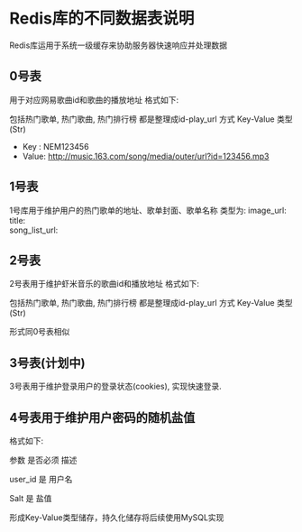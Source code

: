 # Redis库的不同数据表说明

Redis库运用于系统一级缓存来协助服务器快速响应并处理数据

## 0号表
用于对应网易歌曲id和歌曲的播放地址
格式如下:

包括热门歌单, 热门歌曲, 热门排行榜
都是整理成id-play_url 方式
Key-Value 类型(Str)

* Key : NEM123456
* Value: http://music.163.com/song/media/outer/url?id=123456.mp3

## 1号表
1号库用于维护用户的热门歌单的地址、歌单封面、歌单名称
类型为:
    image_url:
    title:    
    song_list_url:

## 2号表
2号表用于维护虾米音乐的歌曲id和播放地址
格式如下:

包括热门歌单, 热门歌曲, 热门排行榜
都是整理成id-play_url 方式
Key-Value 类型(Str)

形式同0号表相似

## 3号表(计划中)
3号表用于维护登录用户的登录状态(cookies), 实现快速登录.

## 4号表用于维护用户密码的随机盐值

格式如下:

参数  	  是否必须  描述

user_id   是 	  用户名

Salt	  是 	  盐值

形成Key-Value类型储存，持久化储存将后续使用MySQL实现


